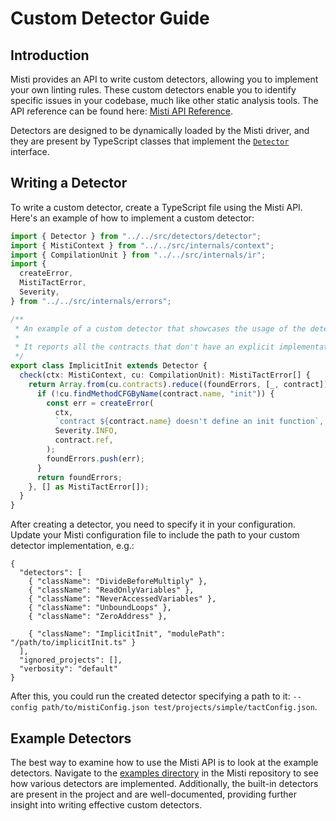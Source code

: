 # Custom Detector Guide

## Introduction

Misti provides an API to write custom detectors, allowing you to implement your own linting rules. These custom detectors enable you to identify specific issues in your codebase, much like other static analysis tools. The API reference can be found here: [Misti API Reference](/api/).

Detectors are designed to be dynamically loaded by the Misti driver, and they are present by TypeScript classes that implement the [`Detector`](/api/classes/detectors_detector.Detector.html) interface.

## Writing a Detector

To write a custom detector, create a TypeScript file using the Misti API. Here's an example of how to implement a custom detector:

```typescript
import { Detector } from "../../src/detectors/detector";
import { MistiContext } from "../../src/internals/context";
import { CompilationUnit } from "../../src/internals/ir";
import {
  createError,
  MistiTactError,
  Severity,
} from "../../src/internals/errors";

/**
 * An example of a custom detector that showcases the usage of the detector API.
 *
 * It reports all the contracts that don't have an explicit implementation of the init function.
 */
export class ImplicitInit extends Detector {
  check(ctx: MistiContext, cu: CompilationUnit): MistiTactError[] {
    return Array.from(cu.contracts).reduce((foundErrors, [_, contract]) => {
      if (!cu.findMethodCFGByName(contract.name, "init")) {
        const err = createError(
          ctx,
          `contract ${contract.name} doesn't define an init function`,
          Severity.INFO,
          contract.ref,
        );
        foundErrors.push(err);
      }
      return foundErrors;
    }, [] as MistiTactError[]);
  }
}
```

After creating a detector, you need to specify it in your configuration. Update your Misti configuration file to include the path to your custom detector implementation, e.g.:
```
{
  "detectors": [
    { "className": "DivideBeforeMultiply" },
    { "className": "ReadOnlyVariables" },
    { "className": "NeverAccessedVariables" },
    { "className": "UnboundLoops" },
    { "className": "ZeroAddress" },

    { "className": "ImplicitInit", "modulePath": "/path/to/implicitInit.ts" }
  ],
  "ignored_projects": [],
  "verbosity": "default"
}

```

After this, you could run the created detector specifying a path to it: `--config path/to/mistiConfig.json test/projects/simple/tactConfig.json`.

## Example Detectors

The best way to examine how to use the Misti API is to look at the example detectors. Navigate to the [examples directory](https://github.com/nowarp/misti/tree/master/examples) in the Misti repository to see how various detectors are implemented. Additionally, the built-in detectors are present in the project and are well-documented, providing further insight into writing effective custom detectors.
